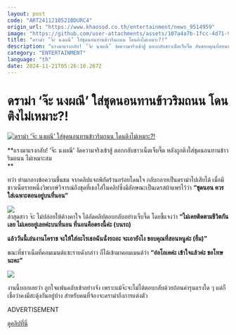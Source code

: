 ```yaml
---
layout: post
code: "ART2411210521BDURC4"
origin_url: "https://www.khaosod.co.th/entertainment/news_9514959"
image: "https://github.com/user-attachments/assets/107a4a7b-1fcc-4d71-9ba5-bd6f0035b09e"
title: "ดราม่า ‘จ๊ะ นงผณี’ ใส่ชุดนอนทานข้าวริมถนน โดนติงไม่เหมาะ?!"
description: "แรงมาแรงกลับ! ‘จ๊ะ นงผณี’ งัดความจริงเข้าสู้ ตอกกลับชาวเน็ตเจ็บจี๊ด ลั่นขอบคุณที่สอนหนู หลังถูกติงใส่ชุดนอนทานข้าวริมถนน ไม่เหมาะสม "
category: "ENTERTAINMENT"
language: "th"
date: 2024-11-21T05:26:18.267Z
---
```


# ดราม่า ‘จ๊ะ นงผณี’ ใส่ชุดนอนทานข้าวริมถนน โดนติงไม่เหมาะ?!

[![ดราม่า ‘จ๊ะ นงผณี’ ใส่ชุดนอนทานข้าวริมถนน โดนติงไม่เหมาะ?!](https://www.khaosod.co.th/wpapp/uploads/2024/11/12-2.jpg "ดราม่า ‘จ๊ะ นงผณี’ ใส่ชุดนอนทานข้าวริมถนน โดนติงไม่เหมาะ?!")](https://www.khaosod.co.th/wpapp/uploads/2024/11/12-2.jpg)

**แรงมาแรงกลับ! ‘จ๊ะ นงผณี’ งัดความจริงเข้าสู้ ตอกกลับชาวเน็ตเจ็บจี๊ด หลังถูกติงใส่ชุดนอนทานข้าวริมถนน ไม่เหมาะสม  
**

ทว่า ท่ามกลางข้อความชื่นชม จากคลิปแจกพิกัดร้านอร่อยโดนใจ กลับกลายเป็นดราม่าไปเสียได้ เมื่อมีชาวเน็ตรายหนึ่งวิพากษ์วิจารณ์ถึงชุดที่เธอใส่ในคลิปซึ่งมีลักษณะเป็นเดรสผ้าแพรไว้ว่า **“ชุดนอน ควรใส่เฉพาะตอนอยู่บนที่นอน”**

[![](https://www.khaosod.co.th/wpapp/uploads/2024/11/jaeat211167-2.jpg)](https://www.khaosod.co.th/wpapp/uploads/2024/11/jaeat211167-2.jpg)  
ล่าสุดสาว จ๊ะ ไม่ปล่อยให้ค้างคาใจ ได้อัดคลิปตอบกลับอย่างเจ็บจี๊ด โดยชี้แจงว่า **“ไม่เคยติดตามชีวิตกันเลย ไม่เคยอยู่เลยค่ะบนที่นอน ที่นอนคือตรงนี้ค่ะ (บนรถ)**

**แล้ววันนี้เล่นงานโคราช จะให้ใส่อะไรเธอฉันนั่งรถอะ จะเอายังไง ขอบคุณที่สอนหนูค่ะ (ยิ้ม)”**

ขณะที่ชาวเน็ตที่คอมเมนต์แซะรายดังกล่าว ก็ได้เข้ามาคอมเมนต์ว่า **“อ๋อโอเคค่ะ เข้าใจแล้วค่ะ ขอโทษนะคะ”**

[![](https://www.khaosod.co.th/wpapp/uploads/2024/11/jaeat211167-3.jpg)](https://www.khaosod.co.th/wpapp/uploads/2024/11/jaeat211167-3.jpg)

งานนี้บอกเลยว่า ถูกใจแฟนคลับเข้าอย่างจัง เพราะแม้จ๊ะจะไม่ได้ตอบกลับด้วยถ้อนคำรุนแรงใด ๆ แต่ก็เชื่อว่าคงมีสะดุ้งกันอยู่บ้าง สำหรับคนที่จ้องจะดราม่าถึงการแต่งตัว

ADVERTISEMENT

[ดูคลิปที่นี่](https://www.tiktok.com/@pekwanlaya/video/7438117929469725973?is_from_webapp=1&sender_device=pc&web_id=7325282194095703554)